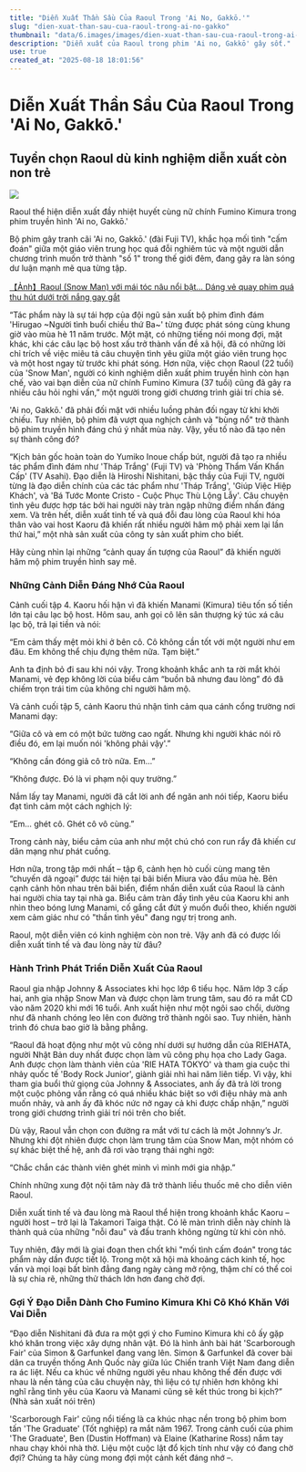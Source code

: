 ```yaml
---
title: "Diễn Xuất Thần Sầu Của Raoul Trong 'Ai No, Gakkō.'"
slug: "dien-xuat-than-sau-cua-raoul-trong-ai-no-gakko"
thumbnail: "data/6.images/images/dien-xuat-than-sau-cua-raoul-trong-ai-no-gakko.webp"
description: "Diễn xuất của Raoul trong phim 'Ai no, Gakkō' gây sốt."
use: true
created_at: "2025-08-18 18:01:56"
---
```


# Diễn Xuất Thần Sầu Của Raoul Trong 'Ai No, Gakkō.'

## Tuyển chọn Raoul dù kinh nghiệm diễn xuất còn non trẻ

![](/images/20250818-00000005-friday-000-1-view.webp)

Raoul thể hiện diễn xuất đầy nhiệt huyết cùng nữ chính Fumino Kimura trong phim truyền hình 'Ai no, Gakkō.'

Bộ phim gây tranh cãi 'Ai no, Gakkō.' (đài Fuji TV), khắc họa mối tình "cấm đoán" giữa một giáo viên trung học quá đỗi nghiêm túc và một người dẫn chương trình muốn trở thành "số 1" trong thế giới đêm, đang gây ra làn sóng dư luận mạnh mẽ qua từng tập.

[【Ảnh】Raoul (Snow Man) với mái tóc nâu nổi bật... Dáng vẻ quay phim quá thu hút dưới trời nắng gay gắt](https://friday.kodansha.co.jp/article/136398/photo/a594a383?utm_source=yahoonews&utm_medium=referral&utm_campaign=partnerlink)

“Tác phẩm này là sự tái hợp của đội ngũ sản xuất bộ phim đình đám 'Hirugao ~Người tình buổi chiều thứ Ba~' từng được phát sóng cùng khung giờ vào mùa hè 11 năm trước. Một mặt, có những tiếng nói mong đợi, mặt khác, khi các câu lạc bộ host xấu trở thành vấn đề xã hội, đã có những lời chỉ trích về việc miêu tả câu chuyện tình yêu giữa một giáo viên trung học và một host ngay từ trước khi phát sóng. Hơn nữa, việc chọn Raoul (22 tuổi) của 'Snow Man', người có kinh nghiệm diễn xuất phim truyền hình còn hạn chế, vào vai bạn diễn của nữ chính Fumino Kimura (37 tuổi) cũng đã gây ra nhiều câu hỏi nghi vấn,” một người trong giới chương trình giải trí chia sẻ.

'Ai no, Gakkō.' đã phải đối mặt với nhiều luồng phản đối ngay từ khi khởi chiếu. Tuy nhiên, bộ phim đã vượt qua nghịch cảnh và "bùng nổ" trở thành bộ phim truyền hình đáng chú ý nhất mùa này. Vậy, yếu tố nào đã tạo nên sự thành công đó?

“Kịch bản gốc hoàn toàn do Yumiko Inoue chấp bút, người đã tạo ra nhiều tác phẩm đình đám như 'Tháp Trắng' (Fuji TV) và 'Phòng Thẩm Vấn Khẩn Cấp' (TV Asahi). Đạo diễn là Hiroshi Nishitani, bậc thầy của Fuji TV, người từng là đạo diễn chính của các tác phẩm như 'Tháp Trắng', 'Giúp Việc Hiệp Khách', và 'Bá Tước Monte Cristo - Cuộc Phục Thù Lộng Lẫy'. Câu chuyện tình yêu được hợp tác bởi hai người này tràn ngập những điểm nhấn đáng xem. Và trên hết, diễn xuất tinh tế và quá đỗi đau lòng của Raoul khi hóa thân vào vai host Kaoru đã khiến rất nhiều người hâm mộ phải xem lại lần thứ hai,” một nhà sản xuất của công ty sản xuất phim cho biết.

Hãy cùng nhìn lại những “cảnh quay ấn tượng của Raoul” đã khiến người hâm mộ phim truyền hình say mê.

### Những Cảnh Diễn Đáng Nhớ Của Raoul

Cảnh cuối tập 4. Kaoru hối hận vì đã khiến Manami (Kimura) tiêu tốn số tiền lớn tại câu lạc bộ host. Hôm sau, anh gọi cô lên sân thượng ký túc xá câu lạc bộ, trả lại tiền và nói:

“Em cảm thấy mệt mỏi khi ở bên cô. Cô không cần tốt với một người như em đâu. Em không thể chịu đựng thêm nữa. Tạm biệt.”

Anh ta định bỏ đi sau khi nói vậy. Trong khoảnh khắc anh ta rời mắt khỏi Manami, vẻ đẹp không lời của biểu cảm “buồn bã nhưng đau lòng” đó đã chiếm trọn trái tim của không chỉ người hâm mộ.

Và cảnh cuối tập 5, cảnh Kaoru thú nhận tình cảm qua cánh cổng trường nơi Manami dạy:

“Giữa cô và em có một bức tường cao ngất. Nhưng khi người khác nói rõ điều đó, em lại muốn nói 'không phải vậy'.”

“Không cần đóng giả cô trò nữa. Em…”

“Không được. Đó là vi phạm nội quy trường.”

Nắm lấy tay Manami, người đã cắt lời anh để ngăn anh nói tiếp, Kaoru biểu đạt tình cảm một cách nghịch lý:

“Em… ghét cô. Ghét cô vô cùng.”

Trong cảnh này, biểu cảm của anh như một chú chó con run rẩy đã khiến cư dân mạng như phát cuồng.

Hơn nữa, trong tập mới nhất – tập 6, cảnh hẹn hò cuối cùng mang tên “chuyến dã ngoại” được tái hiện tại bãi biển Miura vào đầu mùa hè. Bên cạnh cảnh hôn nhau trên bãi biển, điểm nhấn diễn xuất của Raoul là cảnh hai người chia tay tại nhà ga. Biểu cảm tràn đầy tình yêu của Kaoru khi anh nhìn theo bóng lưng Manami, cố gắng cắt đứt ý muốn đuổi theo, khiến người xem cảm giác như có "thần tình yêu" đang ngự trị trong anh.

Raoul, một diễn viên có kinh nghiệm còn non trẻ. Vậy anh đã có được lối diễn xuất tinh tế và đau lòng này từ đâu?

### Hành Trình Phát Triển Diễn Xuất Của Raoul

Raoul gia nhập Johnny & Associates khi học lớp 6 tiểu học. Năm lớp 3 cấp hai, anh gia nhập Snow Man và được chọn làm trung tâm, sau đó ra mắt CD vào năm 2020 khi mới 16 tuổi. Anh xuất hiện như một ngôi sao chổi, dường như đã nhanh chóng leo lên con đường trở thành ngôi sao. Tuy nhiên, hành trình đó chưa bao giờ là bằng phẳng.

“Raoul đã hoạt động như một vũ công nhí dưới sự hướng dẫn của RIEHATA, người Nhật Bản duy nhất được chọn làm vũ công phụ họa cho Lady Gaga. Anh được chọn làm thành viên của 'RIE HATA TOKYO' và tham gia cuộc thi nhảy quốc tế 'Body Rock Junior', giành giải nhì hai năm liên tiếp. Vì vậy, khi tham gia buổi thử giọng của Johnny & Associates, anh ấy đã trả lời trong một cuộc phỏng vấn rằng có quá nhiều khác biệt so với điệu nhảy mà anh muốn nhảy, và anh ấy đã khóc nức nở ngay cả khi được chấp nhận,” người trong giới chương trình giải trí nói trên cho biết.

Dù vậy, Raoul vẫn chọn con đường ra mắt với tư cách là một Johnny’s Jr. Nhưng khi đột nhiên được chọn làm trung tâm của Snow Man, một nhóm có sự khác biệt thế hệ, anh đã rơi vào trạng thái nghi ngờ:

“Chắc chắn các thành viên ghét mình vì mình mới gia nhập.”

Chính những xung đột nội tâm này đã trở thành liều thuốc mê cho diễn viên Raoul.

Diễn xuất tinh tế và đau lòng mà Raoul thể hiện trong khoảnh khắc Kaoru – người host – trở lại là Takamori Taiga thật. Có lẽ màn trình diễn này chính là thành quả của những "nỗi đau" và đấu tranh không ngừng từ khi còn nhỏ.

Tuy nhiên, đây mới là giai đoạn then chốt khi "mối tình cấm đoán" trong tác phẩm này dần được tiết lộ. Trong một xã hội mà khoảng cách kinh tế, học vấn và mọi loại bất bình đẳng đang ngày càng mở rộng, thậm chí có thể coi là sự chia rẽ, những thử thách lớn hơn đang chờ đợi.

### Gợi Ý Đạo Diễn Dành Cho Fumino Kimura Khi Cô Khó Khăn Với Vai Diễn

“Đạo diễn Nishitani đã đưa ra một gợi ý cho Fumino Kimura khi cô ấy gặp khó khăn trong việc xây dựng nhân vật. Đó là hình ảnh bài hát 'Scarborough Fair' của Simon & Garfunkel đang vang lên. Simon & Garfunkel đã cover bài dân ca truyền thống Anh Quốc này giữa lúc Chiến tranh Việt Nam đang diễn ra ác liệt. Nếu ca khúc về những người yêu nhau không thể đến được với nhau là nền tảng của câu chuyện này, thì liệu có tự nhiên hơn không khi nghĩ rằng tình yêu của Kaoru và Manami cũng sẽ kết thúc trong bi kịch?” (Nhà sản xuất nói trên)

'Scarborough Fair' cũng nổi tiếng là ca khúc nhạc nền trong bộ phim bom tấn 'The Graduate' (Tốt nghiệp) ra mắt năm 1967. Trong cảnh cuối của phim 'The Graduate', Ben (Dustin Hoffman) và Elaine (Katharine Ross) nắm tay nhau chạy khỏi nhà thờ. Liệu một cuộc lật đổ kịch tính như vậy có đang chờ đợi? Chúng ta hãy cùng mong đợi một cảnh kết đáng nhớ –.